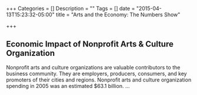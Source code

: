 +++
Categories = []
Description = ""
Tags = []
date = "2015-04-13T15:23:32-05:00"
title = "Arts and the Economy: The Numbers Show"

+++

## Economic Impact of Nonprofit Arts & Culture Organization

Nonprofit arts and culture organizations are valuable contributors to the business community. They are employers, producers, consumers, and key promoters of their cities and regions. Nonprofit arts and culture organization spending in 2005 was an estimated $63.1 billion. ...
